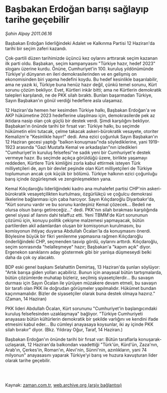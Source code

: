 # Başbakan Erdoğan barışı sağlayıp tarihe geçebilir

*Şahin Alpay 2011.06.16*

<td class="columnist-detail">
<p>Başbakan Erdoğan liderliğindeki Adalet ve Kalkınma Partisi 12 Haziran'da tarihi bir seçim zaferi kazandı.</p>
<p>
<div id="haberMetinDiv">
<p>Çok-partili düzen tarihimizde üçüncü kez oylarını arttırarak seçim kazanan ilk parti oldu. Başbakan, seçim kampanyasını "Türkiye hazır, hedef 2023" sloganı üzerine kurdu. Önüne, Cumhuriyet'in 100. kuruluş yıldönümünde Türkiye'yi dünyanın en ileri demokrasilerinden ve en gelişmiş on ekonomisinden biri yapma hedefini koydu. Bu hedef kesinlikle başarılabilir, ama ne yazık ki, Türkiye buna henüz hazır değil, çünkü temel sorunu, Kürt sorunu çözüm bekliyor. Evet, Kürtleri inkâr bitti; ama ne Kürtlerin demokratik talepleri karşılandı, ne de PKK silah bıraktı. Bunları başarmadan Türkiye, Sayın Başbakan'ın gönül verdiği hedeflere asla ulaşamaz.
<p>12 Haziran'da hemen her kesimden Türkiye halkı, Başbakan Erdoğan'a ve AKP hükümetine 2023 hedeflerine ulaşılması için, demokrasilerde pek az iktidara nasip olan çok güçlü bir destek verdi. Şimdi karşılığını bekliyor. Başbakan'ın önünde tarihi bir fırsat var: Türkiye halkı, bu seçimde hükümetin elini tutacak, çelme takacak askeri-bürokratik vesayete, otoriter Kemalizm'e "Kesinlikle hayır!" dedi. Ama ezici çoğunluk Sayın Başbakan'ın 12 Haziran gecesi yaptığı "balkon konuşması"nda söylediklerine, yani 1919-1923 arasında "Gazi Mustafa Kemal ve arkadaşları"nın izledikleri "Cumhuriyet'in kuruluş felsefesi"ne sadık yeni bir Cumhuriyet'e destek vermeye hazır. Bu seçimde açıkça görüldüğü üzere, birlikte yaşamayı reddeden, Kürtlere Türk kimliğini zorla kabul ettirmek isteyen Türk milliyetçileri de, ayrı bir devlet peşinde olan Kürt milliyetçileri de Türkiye toplumunun ancak çok küçük bir bölümü. Türkiye halkının ezici çoğunluğu barış içinde özgürleşmek ve zenginleşmekten yana.
<p>Kemal Kılıçdaroğlu liderliğindeki kadro ana muhalefet partisi CHP'nin askeri-bürokratik vesayetçilikten kurtulması, özgürlükçü ve çoğulcu demokrasi ilkelerine bağlanması için çaba harcıyor. Sayın Kılıçdaroğlu Diyarbakır'da, "Kürt sorunu vardır ve bu sorunu kardeşiniz Kemal çözecek... Bedeli ne olursa olsun barışı getireceğiz..." dedi. PKK'nın silah bırakması karşılığında genel siyasi af ilanını dahi telaffuz etti. Yeni TBMM'de Kürt sorununun çözümü için, konuyu politik çekişme malzemesi yapmayacak, bütün partilerden akil adamlardan oluşan bir komisyonun kurulmasını, bu komisyonun ihtiyaç duyarsa Abdullah Öcalan'la da konuşmasını önerdi. Böylesine büyük bir fikri yenilenme yapmasına rağmen Kılıçdaroğlu önderliğindeki CHP, seçmenden tasvip gördü, oylarını arttırdı. Kılıçdaroğlu, seçim sonrasında "helalleşmeye" hazır; Başbakan'a "kapım açık" diyor. Ergenekon sanıklarını aday göstermek gibi bir yanlışa düşmeseydi belki daha da çok oy alacaktı.
<p>BDP eski genel başkanı Selahattin Demirtaş, 13 Haziran'da şunları söylüyor: "Artık barışa giden yolları açabiliriz. Bunun için anayasal bütün tartışmalarda, bütün çözümlerde muhatap bizleriz, seçilmiş siyasetçilerdir... Bu savaşın durması için Sayın Öcalan ile yürüyen müzakere devam etmeli, bu savaşın bir tarafı olan PKK ile doğrudan görüşmeler yapılmalıdır. Hükümet bundan kaçınmamalıdır. Bizler de siyasetçiler olarak buna destek olmaya hazırız." (Zaman, 14 Haziran)
<p>PKK lideri Abdullah Öcalan, Kürt sorununu "Cumhuriyet'in başlangıcındaki kuruluş felsefesinden uzaklaşmaya" bağlıyor. "Türkiye Cumhuriyeti anayasası bütün kültürlerin demokratik bir şekilde varlığını ve kendini ifade etmesini kabul eder... Bu cümleyi anayasaya koysunlar, iki ay içinde PKK silah bırakır" diyor. (Bkz. Yıldıray Oğur, Taraf, 14 Haziran.)
<p>Başbakan Erdoğan'ın önünde tarihi bir fırsat var: Bütün taraflarla konuşarak-uzlaşarak, 12 Haziran'da balkondan vaadettiği "Türk'ün, Kürd'ün, Zaza'nın, Arab'ın, Çerkes'in, Roman'ın, Alevi'nin, Sünni'nin, azınlıkların, yani 74 milyonun" anayasasını yaparak Türkiye'yi barış ve huzura kavuşturan lider olarak tarihe geçebilir. </p></p></p></p></p></p></div>
</p>


<p><br>
		 </br></p></td>

Kaynak: [zaman.com.tr](http://zaman.com.tr/yazar.do?yazino=1147352), [web.archive.org (arşiv bağlantısı)](http://web.archive.org/web/20110828181253/http://www.zaman.com.tr:80/yazar.do?yazino=1147352)
